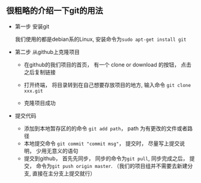 很粗略的介绍一下git的用法
---

 - 第一步 安装git

    我们使用的都是debian系的Linux, 安装命令为`sudo apt-get install git`

 - 第二步 从github上克隆项目
    
     - 在github的我们项目的首页， 有一个 clone or download 的按钮， 点击之后复制链接

     - 打开终端， 将目录转到在自己想要存放项目的地方, 输入命令 `git clone xxx.git`

     - 克隆项目成功

 - 提交代码
    - 添加到本地暂存区的的命令 `git add path`，  path 为有更改的文件或者路径
    - 本地提交命令 `git commit "commit msg"`， 提交时， 尽量写上提交说明， 少用无意义的语句
    - 提交到github， 首先先同步， 同步的命令为`git pull`, 同步完成之后， 提交， 命令为`git push origin master`. （我们的项目组并不需要去新建分支, 直接在主分支上提交就行）
